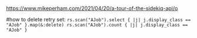 https://www.mikeperham.com/2021/04/20/a-tour-of-the-sidekiq-api/o

#how to delete retry set:
`
rs.scan("AJob").select { |j| j.display_class == "AJob" }.map(&:delete)
rs.scan("AJob").count { |j| j.display_class == "AJob" }
`

